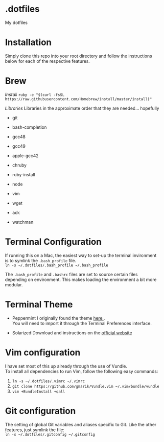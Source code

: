 .dotfiles
=========
My dotfiles

Installation
===========
Simply clone this repo into your root directory and follow the instructions below for each of the respective features.

Brew
====
*Install*
`ruby -e "$(curl -fsSL https://raw.githubusercontent.com/Homebrew/install/master/install)"`

*Libraries*
Libraries in the approximate order that they are needed... hopefully

- git
- bash-completion
 
- gcc48
- gcc49
- apple-gcc42
 
- chruby
- ruby-install
- node
 
- vim
- wget
- ack
- watchman

Terminal Configuration
======================
If running this on a Mac, the easiest way to set-up the terminal invironment is to symlink the `.bash_profile` file.  
`ln -s ~/.dotfiles/.bash_profile ~/.bash_profile`

The `.bash_profile` and `.bashrc` files are set to source certain files depending on environment. This makes loading the environment a bit more modular.

Terminal Theme
=========================

- Peppermint
I originally found the theme [ here ]( http://noahfrederick.com/blog/2011/lion-terminal-theme-peppermint/ 'Pepperming theme' ).  
You will need to import it through the Terminal Preferences interface.

- Solarized
Download and instructions on the [ official website]( http://ethanschoonover.com/solarized )

Vim configuration
=================
I have set most of this up already through the use of Vundle.  
To install all dependencies to run Vim, follow the following easy commands:

1.   `ln -s ~/.dotfiles/.vimrc ~/.vimrc`
2.   `git clone https://github.com/gmarik/Vundle.vim ~/.vim/bundle/vundle`
3.   `vim +BundleInstall +qall`

Git configuration
=================
The setting of global Git variables and aliases specific to Git. Like the other features, just symlink the file:  
`ln -s ~/.dotfiles/.gitconfig ~/.gitconfig`

